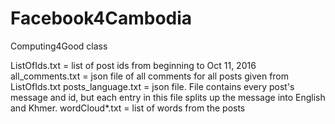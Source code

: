 # Facebook4Cambodia
Computing4Good class

ListOfIds.txt = list of post ids from beginning to Oct 11, 2016
all_comments.txt = json file of all comments for all posts given from ListOfIds.txt
posts_language.txt = json file. File contains every post's message and id, but each entry in this file splits up the message
into English and Khmer.
wordCloud*.txt = list of words from the posts


